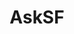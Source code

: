 ---
title: AskSF
crosslinks:
- sanfrancisco
- California
- cscareerquestions
- travel
- Roadcam
- xkcd
- SFGiants
- GoodValue
- siliconvalley
- movies
- paris
- datascientists
- SFCA
- whatisthisthing
- napavalley
- InternetIsBeautiful
- GalaxyS8
- FancyFollicles
- Frugal
- clapdances
---